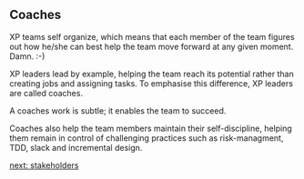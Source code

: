 ## Coaches

XP teams self organize, which means that each member of the team figures out how
he/she can best help the team move forward at any given moment. Damn. :-)

XP leaders lead by example, helping the team reach its potential rather than
creating jobs and assigning tasks. To emphasise this difference, XP leaders are
called coaches.

A coaches work is subtle; it enables the team to succeed.

Coaches also help the team members maintain their self-discipline, helping them
remain in control of challenging practices such as risk-managment, TDD, slack
and incremental design.

[next: stakeholders](the-stakeholders.md)
